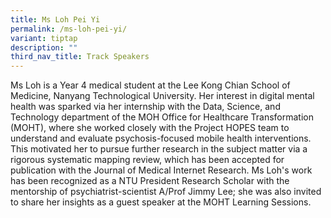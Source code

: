 ```yaml
---
title: Ms Loh Pei Yi
permalink: /ms-loh-pei-yi/
variant: tiptap
description: ""
third_nav_title: Track Speakers
---
```

<p></p>
<p>Ms Loh is a Year 4 medical student at the Lee Kong Chian School of Medicine,
Nanyang Technological University. Her interest in digital mental health
was sparked via her internship with the Data, Science, and Technology department
of the MOH Office for Healthcare Transformation (MOHT), where she worked
closely with the Project HOPES team to understand and evaluate psychosis-focused
mobile health interventions. This motivated her to pursue further research
in the subject matter via a rigorous systematic mapping review, which has
been accepted for publication with the Journal of Medical Internet Research.
Ms Loh's work has been recognized as a NTU President Research Scholar with
the mentorship of psychiatrist-scientist A/Prof Jimmy Lee; she was also
invited to share her insights as a guest speaker at the MOHT Learning Sessions.</p>